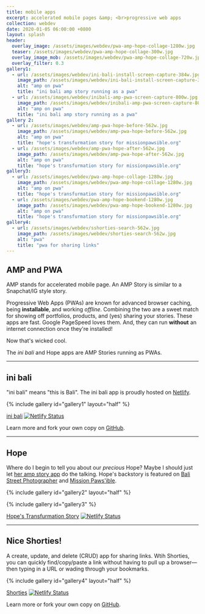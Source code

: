 ```yaml
---
title: mobile apps
excerpt: accelerated mobile pages &amp; <br>progressive web apps
collection: webdev
date: 2020-01-05 06:00:00 +0800
layout: splash
header:
  overlay_image: /assets/images/webdev/pwa-amp-hope-collage-1280w.jpg
  teaser: /assets/images/webdev/pwa-amp-hope-collage-300w.jpg
  overlay_image_mob: /assets/images/webdev/pwa-amp-hope-collage-720w.jpg
  overlay_filter: 0.3
gallery1:
  - url: /assets/images/webdev/ini-bali-install-screen-capture-384w.jpg
    image_path: /assets/images/webdev/ini-bali-install-screen-capture-384w.jpg
    alt: "amp on pwa"
    title: "ini bali amp story running as a pwa"
  - url: /assets/images/webdev/inibali-amp-pwa-screen-capture-800w.jpg
    image_path: /assets/images/webdev/inibali-amp-pwa-screen-capture-800w.jpg
    alt: "amp on pwa"
    title: "ini bali amp story running as a pwa"
gallery 2:
  - url: /assets/images/webdev/amp-pwa-hope-before-562w.jpg
    image_path: /assets/images/webdev/amp-pwa-hope-before-562w.jpg
    alt: "amp on pwa"
    title: "hope's transfurmation story for missionpawsible.org"
  - url: /assets/images/webdev/amp-pwa-hope-after-562w.jpg
    image_path: /assets/images/webdev/amp-pwa-hope-after-562w.jpg
    alt: "amp on pwa"
    title: "hope's transfurmation story for missionpawsible.org"
gallery3:
  - url: /assets/images/webdev/pwa-amp-hope-collage-1280w.jpg
    image_path: /assets/images/webdev/pwa-amp-hope-collage-1280w.jpg
    alt: "amp on pwa"
    title: "hope's transfurmation story for missionpawsible.org"
  - url: /assets/images/webdev/pwa-amp-hope-bookend-1280w.jpg
    image_path: /assets/images/webdev/pwa-amp-hope-bookend-1280w.jpg
    alt: "amp on pwa"
    title: "hope's transfurmation story for missionpawsible.org"
gallery4:
  - url: /assets/images/webdev/sshorties-search-562w.jpg
    image_path: /assets/images/webdev/shorties-search-562w.jpg
    alt: "pwa"
    title: "pwa for sharing links"
---
```


## AMP and PWA

AMP stands for accelerated mobile page. An AMP Story is similar to a Snapchat/IG style story. 

Progressive Web Apps (PWAs) are known for advanced browser caching, being **installable**, and working _offline_.
Combining the two are a sweet match for showing off portfolios, products, and (yes) sharing your stories. These apps are fast. Google PageSpeed loves them. And, they can run **without** an internet connection once they're installed!

Now that's wicked cool.

The _ini bali_ and Hope apps are AMP Stories running as PWAs.

---

## ini bali

"ini bali" means "this is Bali". The ini bali app is proudly hosted on [Netlify](https://inibali.caughtmyeye.cc).

{% include gallery id="gallery1" layout="half" %}

[ini bali](https://inibali.caughtmyeye.cc) [![Netlify Status](https://api.netlify.com/api/v1/badges/60cb91f6-a638-4728-869a-796f7398f995/deploy-status)](https://app.netlify.com/sites/inibali/deploys)

Learn more and fork your own copy on [GitHub](https://github.com/marklchaves/ini-bali).

---

## Hope

<p class="p-wrapper">
  <span class="dropcap clearfix">W</span>here do I begin to tell you about our <em>precious</em> Hope? Maybe I should just let <a href="https://hope.caughtmyeye.cc">her amp story app</a> do the talking. Hope's backstory is featured on <a href="https://balistreetphotographer.com/2018/08/15/hope-fo-a-bali-dog-rescue/">Bali Street Photographer</a> and <a href="https://missionpawsible.org/project/hope/">Mission Paws&apos;ible</a>.
</p>

{% include gallery id="gallery2" layout="half" %}

{% include gallery id="gallery3" %}

[Hope's Transfurmation Story](https://hope.caughtmyeye.cc) [![Netlify Status](https://api.netlify.com/api/v1/badges/67fc9ef7-1712-4802-932e-9f2b7692fef4/deploy-status)](https://app.netlify.com/sites/transfurmation/deploys)

---

## Nice Shorties!

A create, update, and delete (CRUD) app for sharing links. Wtih Shorties, you can quickly find/copy/paste a link without having to pull up a browser&mdash;then typing in a URL or wading through your bookmarks.

{% include gallery id="gallery4" layout="half" %}

[Shorties](https://shorties.caughtmyeye.cc) [![Netlify Status](https://api.netlify.com/api/v1/badges/afb67eaf-5385-474a-ae89-c70a7ad186c2/deploy-status)](https://app.netlify.com/sites/shorties/deploys)

Learn more or fork your own copy on [GitHub](https://github.com/marklchaves/shortcuts "Shorties Repo").